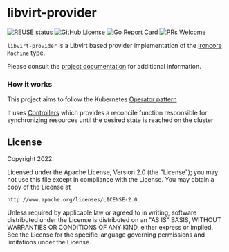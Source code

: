 # libvirt-provider

[![REUSE status](https://api.reuse.software/badge/github.com/ironcore-dev/libvirt-provider)](https://api.reuse.software/info/github.com/ironcore-dev/libvirt-provider)
[![GitHub License](https://img.shields.io/static/v1?label=License&message=Apache-2.0&color=blue)](LICENSE)
[![Go Report Card](https://goreportcard.com/badge/github.com/ironcore-dev/libvirt-provider)](https://goreportcard.com/report/github.com/ironcore-dev/libvirt-provider)
[![PRs Welcome](https://img.shields.io/badge/PRs-welcome-brightgreen.svg)](https://makeapullrequest.com)

`libvirt-provider` is a Libvirt based provider implementation of the [ironcore](https://github.com/ironcore-dev/ironcore) `Machine` type.

Please consult the [project documentation](https://ironcore-dev.github.io/libvirt-provider/) for additional information.

### How it works
This project aims to follow the Kubernetes [Operator pattern](https://kubernetes.io/docs/concepts/extend-kubernetes/operator/)

It uses [Controllers](https://kubernetes.io/docs/concepts/architecture/controller/)
which provides a reconcile function responsible for synchronizing resources until the desired state is reached on the cluster

## License

Copyright 2022.

Licensed under the Apache License, Version 2.0 (the "License");
you may not use this file except in compliance with the License.
You may obtain a copy of the License at

    http://www.apache.org/licenses/LICENSE-2.0

Unless required by applicable law or agreed to in writing, software
distributed under the License is distributed on an "AS IS" BASIS,
WITHOUT WARRANTIES OR CONDITIONS OF ANY KIND, either express or implied.
See the License for the specific language governing permissions and
limitations under the License.
